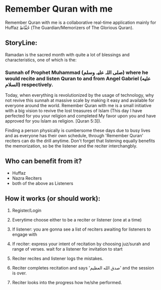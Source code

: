 # Remember Quran with me
Remember Quran with me is a collaborative real-time application mainly for Huffaz حُفَّاظ‎‎ (The Guardian/Memorizers of The Glorious Quran).

## StoryLine:
Ramadan is the sacred month with quite a lot of blessings and characteristics, one of which is the:

### Sunnah of Prophet Muhammad (صلی اللہ علیہ وسلم) where he would recite and listen Quran to and from Angel Gabriel (عليه السلام) respectively.

Today, when everything is revolutionized by the usage of technology, why not revive this sunnah at massive scale by making it easy and available for everyone around the world. Remember Quran with me is a small initiative with a big vision to revive the lost treasures of Islam (This day I have perfected for you your religion and completed My favor upon you and have approved for you Islam as religion. [Quran 5:3]).

Finding a person physically is cumbersome these days due to busy lives and as everyone has their own schedule, through 'Remember Quran' reciters can do the drill anytime. Don't forget that listening equally benefits the memorization, so be the listener and the reciter interchangbly.

## Who can benefit from it?
* Huffaz
* Nazra Reciters
* both of the above as Listeners

## How it works (or should work):
1) Register/Login

2) Everytime choose either to be a reciter or listener (one at a time)

3) If listener: you are gonna see a list of reciters awaiting for listeners to engage with

4) If reciter: express your intent of recitation by choosing juz/surah and range of verses. wait for a listener for invitation to start

5) Reciter recites and listener logs the mistakes.

6) Reciter completes recitation and says 'صدق الله العظيم' and the session is over.

7) Reciter looks into the progress how he/she performed.
